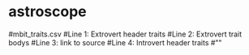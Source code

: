 # astroscope

#mbit_traits.csv
#Line 1: Extrovert header traits
#Line 2: Extrovert trait bodys
#Line 3: link to source
#Line 4: Introvert header traits
#""

